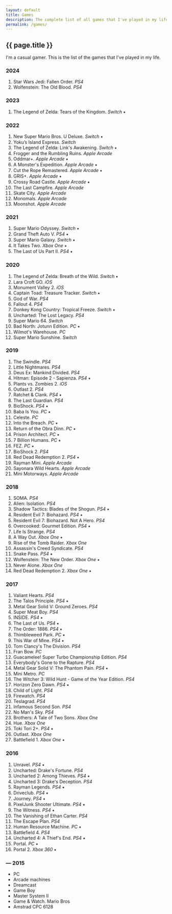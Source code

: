 ```yaml
---
layout: default
title: Games
description: The complete list of all games that I've played in my life.
permalink: /games/
---
```


## {{ page.title }}

I'm a casual gamer. This is the list of the games that I've played in my life.

### 2024
1. Star Wars Jedi: Fallen Order. *PS4*
2. Wolfenstein: The Old Blood. *PS4*


### 2023
1. The Legend of Zelda: Tears of the Kingdom. *Switch* ⭑


### 2022
1. New Super Mario Bros. U Deluxe. *Switch* ⭑
2. Yoku’s Island Express. *Switch*
3. The Legend of Zelda: Link's Awakening. *Switch* ⭑
4. Frogger and the Rumbling Ruins. *Apple Arcade*
5. Oddmar+. *Apple Arcade* ⭑
6. A Monster's Expedition. *Apple Arcade* ⭑
7. Cut the Rope Remastered. *Apple Arcade* ⭑
8. GRIS+. *Apple Arcade* ⭑
9. Crossy Road Castle. *Apple Arcade* ⭑
10. The Last Campfire. *Apple Arcade*
11. Skate City. *Apple Arcade*
12. Monomals. *Apple Arcade*
13. Moonshot. *Apple Arcade*


### 2021
1. Super Mario Odyssey. *Switch* ⭑
2. Grand Theft Auto V. *PS4* ⭑
3. Super Mario Galaxy. *Switch* ⭑
4. It Takes Two. *Xbox One* ⭑
5. The Last of Us Part II. *PS4* ⭑


### 2020
1. The Legend of Zelda: Breath of the Wild. *Switch* ⭑
2. Lara Croft GO. *iOS*
3. Monument Valley 2. *iOS*
4. Captain Toad: Treasure Tracker. *Switch* ⭑
5. God of War. *PS4*
6. Fallout 4. *PS4*
7. Donkey Kong Country: Tropical Freeze. *Switch* ⭑
8. Uncharted: The Lost Legacy. *PS4*
9. Super Mario 64. *Switch*
10. Bad North: Jotunn Edition. *PC* ⭑
11. Wilmot's Warehouse. *PC*
12. Super Mario Sunshine. *Switch*


### 2019
1. The Swindle. *PS4*
2. Little Nightmares. *PS4*
3. Deus Ex: Mankind Divided. *PS4*
4. Hitman: Episode 2 - Sapienza. *PS4* ⭑
5. Plants vs. Zombies 2. *iOS*
6. Outlast 2. *PS4*
7. Ratchet & Clank. *PS4* ⭑
8. The Last Guardian. *PS4*
9. BioShock. *PS4* ⭑
10. Baba Is You. *PC* ⭑
11. Celeste. *PC*
12. Into the Breach. *PC* ⭑
13. Return of the Obra Dinn. *PC* ⭑
14. Prison Architect. *PC* ⭑
15. 7 Billion Humans. *PC* ⭑
16. FEZ. *PC* ⭑
17. BioShock 2. *PS4*
18. Red Dead Redemption 2. *PS4* ⭑
19. Rayman Mini. *Apple Arcade*
20. Sayonara Wild Hearts. *Apple Arcade*
21. Mini Motorways. *Apple Arcade*


### 2018
1. SOMA. *PS4*
2. Alien: Isolation. *PS4*
3. Shadow Tactics: Blades of the Shogun. *PS4* ⭑
4. Resident Evil 7: Biohazard. *PS4* ⭑
5. Resident Evil 7: Biohazard. Not A Hero. *PS4*
6. Overcooked: Gourmet Edition. *PS4* ⭑
7. Life Is Strange. *PS4*
8. A Way Out. *Xbox One* ⭑
9. Rise of the Tomb Raider. *Xbox One*
10. Assassin's Creed Syndicate. *PS4*
11. Snake Pass. *PS4* ⭑
12. Wolfenstein: The New Order. *Xbox One* ⭑
13. Never Alone. *Xbox One*
14. Red Dead Redemption 2. *Xbox One* ⭑


### 2017
1. Valiant Hearts. *PS4*
2. The Talos Principle. *PS4* ⭑
3. Metal Gear Solid V: Ground Zeroes. *PS4*
4. Super Meat Boy. *PS4*
5. INSIDE. *PS4* ⭑
6. The Last of Us. *PS4* ⭑
7. The Order: 1886. *PS4* ⭑
8. Thimbleweed Park. *PC* ⭑
9. This War of Mine. *PS4* ⭑
10. Tom Clancy's The Division. *PS4*
11. Fran Bow. *PC*
12. Guacamelee! Super Turbo Championship Edition. *PS4*
13. Everybody's Gone to the Rapture. *PS4*
14. Metal Gear Solid V: The Phantom Pain. *PS4* ⭑
15. Mini Metro. *PC*
16. The Witcher 3: Wild Hunt - Game of the Year Edition. *PS4*
17. Horizon Zero Dawn. *PS4* ⭑
18. Child of Light. *PS4*
19. Firewatch. *PS4*
20. Teslagrad. *PS4*
21. Infamous Second Son. *PS4*
22. No Man's Sky. *PS4*
23. Brothers: A Tale of Two Sons. *Xbox One*
24. Hue. *Xbox One*
25. Toki Tori 2+. *PS4* ⭑
26. Outlast. *Xbox One*
27. Battlefield 1. *Xbox One* ⭑


### 2016
1. Unravel. *PS4* ⭑
2. Uncharted: Drake's Fortune. *PS4*
3. Uncharted 2: Among Thieves. *PS4* ⭑
4. Uncharted 3: Drake's Deception. *PS4*
5. Rayman Legends. *PS4* ⭑
6. Driveclub. *PS4* ⭑
7. Journey. *PS4* ⭑
8. PixelJunk Shooter Ultimate. *PS4* ⭑
9. The Witness. *PS4* ⭑
10. The Vanishing of Ethan Carter. *PS4*
11. The Escape Plan. *PS4*
12. Human Resource Machine. *PC* ⭑
13. Battlefield 4. *PS4*
14. Uncharted 4: A Thief's End. *PS4* ⭑
15. Portal. *PC* ⭑
16. Portal 2. *Xbox 360* ⭑


### — 2015
* PC
* Arcade machines
* Dreamcast
* Game Boy
* Master System II
* Game & Watch. Mario Bros
* Amstrad CPC 6128
